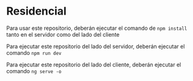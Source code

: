 # Residencial

Para usar este repositorio, deberán ejecutar el comando de ``npm install`` tanto en el servidor como del lado del cliente

Para ejecutar este repositorio del lado del servidor, deberán ejecutar el comando ``npm run dev``

Para ejecutar este repositorio del lado del cliente, deberán ejecutar el comando ``ng serve -o``
